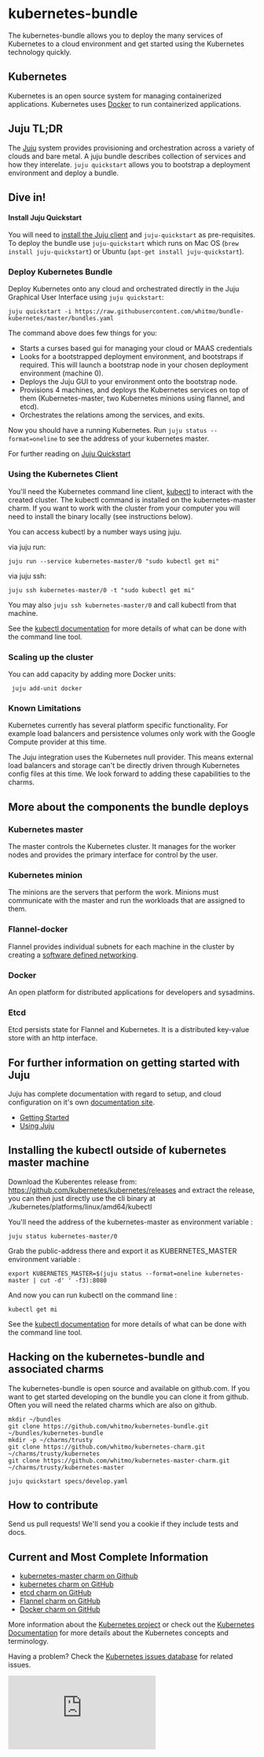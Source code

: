 # kubernetes-bundle

The kubernetes-bundle allows you to deploy the many services of
Kubernetes to a cloud environment and get started using the Kubernetes
technology quickly.

## Kubernetes

Kubernetes is an open source system for managing containerized
applications.  Kubernetes uses [Docker](http://docker.com) to run
containerized applications.

## Juju TL;DR

The [Juju](https://juju.ubuntu.com) system provides provisioning and
orchestration across a variety of clouds and bare metal. A juju bundle
describes collection of services and how they interelate. `juju
quickstart` allows you to bootstrap a deployment environment and
deploy a bundle.

## Dive in!

#### Install Juju Quickstart

You will need to
[install the Juju client](https://juju.ubuntu.com/install/) and
`juju-quickstart` as pre-requisites.  To deploy the bundle use
`juju-quickstart` which runs on Mac OS (`brew install
juju-quickstart`) or Ubuntu (`apt-get install juju-quickstart`).

### Deploy Kubernetes Bundle

Deploy Kubernetes onto any cloud and orchestrated directly in the Juju
Graphical User Interface using `juju quickstart`:

    juju quickstart -i https://raw.githubusercontent.com/whitmo/bundle-kubernetes/master/bundles.yaml

The command above does few things for you:

- Starts a curses based gui for managing your cloud or MAAS credentials
- Looks for a bootstrapped deployment environment, and bootstraps if
  required. This will launch a bootstrap node in your chosen
  deployment environment (machine 0).
- Deploys the Juju GUI to your environment onto the bootstrap node.
- Provisions 4 machines, and deploys the Kubernetes services on top of
  them (Kubernetes-master, two Kubernetes minions using flannel, and etcd).
- Orchestrates the relations among the services, and exits.

Now you should have a running Kubernetes. Run `juju status
--format=oneline` to see the address of your kubernetes master.

For further reading on [Juju Quickstart](https://pypi.python.org/pypi/juju-quickstart)

### Using the Kubernetes Client

You'll need the Kubernetes command line client,
[kubectl](https://github.com/kubernetes/kubernetes/blob/master/docs/kubectl.md)
to interact with the created cluster.  The kubectl command is
installed on the kubernetes-master charm. If you want to work with
the cluster from your computer you will need to install the binary
locally (see instructions below).

You can access kubectl by a number ways using juju.

via juju run:

    juju run --service kubernetes-master/0 "sudo kubectl get mi"

via juju ssh:

    juju ssh kubernetes-master/0 -t "sudo kubectl get mi"

You may also `juju ssh kubernetes-master/0` and call kubectl from that
machine.

See the
[kubectl documentation](https://github.com/kubernetes/kubernetes/blob/master/docs/kubectl.md)
for more details of what can be done with the command line tool.

### Scaling up the cluster

You can add capacity by adding more Docker units:

     juju add-unit docker

### Known Limitations

Kubernetes currently has several platform specific functionality. For
example load balancers and persistence volumes only work with the
Google Compute provider at this time.

The Juju integration uses the Kubernetes null provider. This means
external load balancers and storage can't be directly driven through
Kubernetes config files at this time. We look forward to adding these
capabilities to the charms.


## More about the components the bundle deploys

### Kubernetes master

The master controls the Kubernetes cluster.  It manages for the worker
nodes and provides the primary interface for control by the user.

### Kubernetes minion

The minions are the servers that perform the work.  Minions must
communicate with the master and run the workloads that are assigned to
them.

### Flannel-docker

Flannel provides individual subnets for each machine in the cluster by
creating a
[software defined networking](http://en.wikipedia.org/wiki/Software-defined_networking).

### Docker

An open platform for distributed applications for developers and sysadmins.

### Etcd

Etcd persists state for Flannel and Kubernetes. It is a distributed
key-value store with an http interface.


## For further information on getting started with Juju

Juju has complete documentation with regard to setup, and cloud
configuration on it's own
[documentation site](https://juju.ubuntu.com/docs/).

- [Getting Started](https://juju.ubuntu.com/docs/getting-started.html)
- [Using Juju](https://juju.ubuntu.com/docs/charms.html)


## Installing the kubectl outside of kubernetes master machine

Download the Kuberentes release from:
https://github.com/kubernetes/kubernetes/releases and extract
the release, you can then just directly use the cli binary at
./kubernetes/platforms/linux/amd64/kubectl

You'll need the address of the kubernetes-master as environment variable :

    juju status kubernetes-master/0

Grab the public-address there and export it as KUBERNETES_MASTER
environment variable :

    export KUBERNETES_MASTER=$(juju status --format=oneline kubernetes-master | cut -d' ' -f3):8080

And now you can run kubectl on the command line :

    kubectl get mi

See the
[kubectl documentation](https://github.com/kubernetes/kubernetes/blob/master/docs/kubectl.md)
for more details of what can be done with the command line tool.


## Hacking on the kubernetes-bundle and associated charms

The kubernetes-bundle is open source and available on github.com.  If
you want to get started developing on the bundle you can clone it from
github.  Often you will need the related charms which are also on
github.

    mkdir ~/bundles
    git clone https://github.com/whitmo/kubernetes-bundle.git ~/bundles/kubernetes-bundle
    mkdir -p ~/charms/trusty
    git clone https://github.com/whitmo/kubernetes-charm.git ~/charms/trusty/kubernetes
    git clone https://github.com/whitmo/kubernetes-master-charm.git ~/charms/trusty/kubernetes-master

    juju quickstart specs/develop.yaml

## How to contribute

Send us pull requests!  We'll send you a cookie if they include tests and docs.


## Current and Most Complete Information

 - [kubernetes-master charm on Github](https://github.com/whitmo/charm-kubernetes-master)
 - [kubernetes charm on GitHub](https://github.com/whitmo/charm-kubernetes)
 - [etcd charm on GitHub](https://github.com/whitmo/etcd-charm)
 - [Flannel charm on GitHub](https://github.com/chuckbutler/docker-flannel-charm)
 - [Docker charm on GitHub](https://github.com/chuckbutler/docker-charm)

More information about the
[Kubernetes project](https://github.com/kubernetes/kubernetes)
or check out the
[Kubernetes Documentation](https://github.com/kubernetes/kubernetes/tree/master/docs)
for more details about the Kubernetes concepts and terminology.

Having a problem? Check the [Kubernetes issues database](https://github.com/kubernetes/kubernetes/issues)
for related issues.


[![Analytics](https://kubernetes-site.appspot.com/UA-36037335-10/GitHub/cluster/juju/bundles/README.md?pixel)]()
